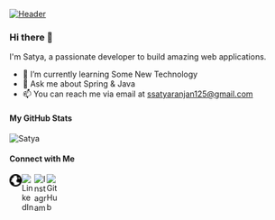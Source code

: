 [![Header](https://github.com/Satyaranjan0101/Satyaranjan0101/raw/main/banner.png "Header")](https://Satyaranjan0101.com/)

### Hi there 👋

I'm Satya, a passionate developer to build amazing web applications.

- 🌱 I’m currently learning Some New Technology
- 💬 Ask me about Spring & Java
- 📫 You can reach me via email at ssatyaranjan125@gmail.com

#### My GitHub Stats

![Satya](https://github-readme-stats.vercel.app/api?username=someusername&show_icons=true&theme=dracula)

#### Connect with Me

[<img align="left" alt="Website" width="22px" src="https://raw.githubusercontent.com/iconic/open-iconic/master/svg/globe.svg" />](https://skillstack.me/)

[<img align="left" alt="LinkedIn" width="22px" src="https://raw.githubusercontent.com/iconic/open-iconic/master/svg/linkedin.svg" />]((https://www.linkedin.com/in/satya0101/))
[<img align="left" alt="Instagram" width="22px" src="https://raw.githubusercontent.com/iconic/open-iconic/master/svg/instagram.svg" />](https://www.instagram.com/about_satya.01/)
[<img align="left" alt="GitHub" width="22px" src="https://raw.githubusercontent.com/iconic/open-iconic/master/svg/github.svg" />]((https://github.com/Satyaranjan0101/))


